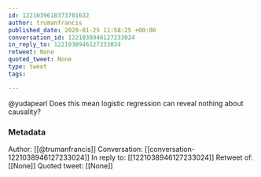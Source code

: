 ```yaml
---
id: 1221039618373701632
author: trumanfrancis
published_date: 2020-01-25 11:58:25 +00:00
conversation_id: 1221038946127233024
in_reply_to: 1221038946127233024
retweet: None
quoted_tweet: None
type: tweet
tags:

---
```


@yudapearl Does this mean logistic regression can reveal nothing about causality?

### Metadata

Author: [[@trumanfrancis]]
Conversation: [[conversation-1221038946127233024]]
In reply to: [[1221038946127233024]]
Retweet of: [[None]]
Quoted tweet: [[None]]
